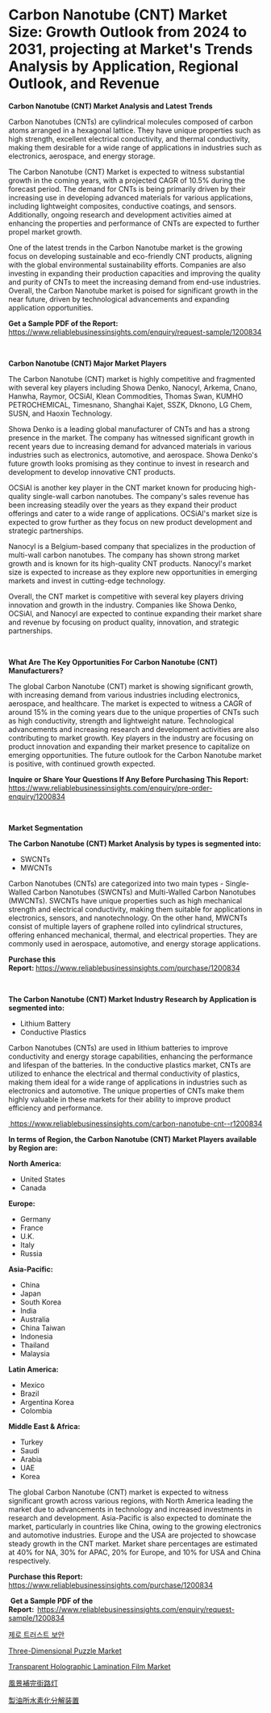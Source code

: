 <p><h1>Carbon Nanotube (CNT) Market Size: Growth Outlook from 2024 to 2031, projecting at Market's Trends Analysis by Application, Regional Outlook, and Revenue</h1></p><p><strong>Carbon Nanotube (CNT) Market Analysis and Latest Trends</strong></p>
<p><p>Carbon Nanotubes (CNTs) are cylindrical molecules composed of carbon atoms arranged in a hexagonal lattice. They have unique properties such as high strength, excellent electrical conductivity, and thermal conductivity, making them desirable for a wide range of applications in industries such as electronics, aerospace, and energy storage.</p><p>The Carbon Nanotube (CNT) Market is expected to witness substantial growth in the coming years, with a projected CAGR of 10.5% during the forecast period. The demand for CNTs is being primarily driven by their increasing use in developing advanced materials for various applications, including lightweight composites, conductive coatings, and sensors. Additionally, ongoing research and development activities aimed at enhancing the properties and performance of CNTs are expected to further propel market growth.</p><p>One of the latest trends in the Carbon Nanotube market is the growing focus on developing sustainable and eco-friendly CNT products, aligning with the global environmental sustainability efforts. Companies are also investing in expanding their production capacities and improving the quality and purity of CNTs to meet the increasing demand from end-use industries. Overall, the Carbon Nanotube market is poised for significant growth in the near future, driven by technological advancements and expanding application opportunities.</p></p>
<p><strong>Get a Sample PDF of the Report:&nbsp;</strong> <a href="https://www.reliablebusinessinsights.com/enquiry/request-sample/1200834">https://www.reliablebusinessinsights.com/enquiry/request-sample/1200834</a></p>
<p>&nbsp;</p>
<p><strong>Carbon Nanotube (CNT) Major Market Players</strong></p>
<p><p>The Carbon Nanotube (CNT) market is highly competitive and fragmented with several key players including Showa Denko, Nanocyl, Arkema, Cnano, Hanwha, Raymor, OCSiAl, Klean Commodities, Thomas Swan, KUMHO PETROCHEMICAL, Timesnano, Shanghai Kajet, SSZK, Dknono, LG Chem, SUSN, and Haoxin Technology.</p><p>Showa Denko is a leading global manufacturer of CNTs and has a strong presence in the market. The company has witnessed significant growth in recent years due to increasing demand for advanced materials in various industries such as electronics, automotive, and aerospace. Showa Denko's future growth looks promising as they continue to invest in research and development to develop innovative CNT products.</p><p>OCSiAl is another key player in the CNT market known for producing high-quality single-wall carbon nanotubes. The company's sales revenue has been increasing steadily over the years as they expand their product offerings and cater to a wide range of applications. OCSiAl's market size is expected to grow further as they focus on new product development and strategic partnerships.</p><p>Nanocyl is a Belgium-based company that specializes in the production of multi-wall carbon nanotubes. The company has shown strong market growth and is known for its high-quality CNT products. Nanocyl's market size is expected to increase as they explore new opportunities in emerging markets and invest in cutting-edge technology.</p><p>Overall, the CNT market is competitive with several key players driving innovation and growth in the industry. Companies like Showa Denko, OCSiAl, and Nanocyl are expected to continue expanding their market share and revenue by focusing on product quality, innovation, and strategic partnerships.</p></p>
<p>&nbsp;</p>
<p><strong>What Are The Key Opportunities For Carbon Nanotube (CNT) Manufacturers?</strong></p>
<p><p>The global Carbon Nanotube (CNT) market is showing significant growth, with increasing demand from various industries including electronics, aerospace, and healthcare. The market is expected to witness a CAGR of around 15% in the coming years due to the unique properties of CNTs such as high conductivity, strength and lightweight nature. Technological advancements and increasing research and development activities are also contributing to market growth. Key players in the industry are focusing on product innovation and expanding their market presence to capitalize on emerging opportunities. The future outlook for the Carbon Nanotube market is positive, with continued growth expected.</p></p>
<p><strong>Inquire or Share Your Questions If Any Before Purchasing This Report:</strong> <a href="https://www.reliablebusinessinsights.com/enquiry/pre-order-enquiry/1200834">https://www.reliablebusinessinsights.com/enquiry/pre-order-enquiry/1200834</a></p>
<p>&nbsp;</p>
<p><strong>Market Segmentation</strong></p>
<p><strong>The Carbon Nanotube (CNT) Market Analysis by types is segmented into:</strong></p>
<p><ul><li>SWCNTs</li><li>MWCNTs</li></ul></p>
<p><p>Carbon Nanotubes (CNTs) are categorized into two main types - Single-Walled Carbon Nanotubes (SWCNTs) and Multi-Walled Carbon Nanotubes (MWCNTs). SWCNTs have unique properties such as high mechanical strength and electrical conductivity, making them suitable for applications in electronics, sensors, and nanotechnology. On the other hand, MWCNTs consist of multiple layers of graphene rolled into cylindrical structures, offering enhanced mechanical, thermal, and electrical properties. They are commonly used in aerospace, automotive, and energy storage applications.</p></p>
<p><strong>Purchase this Report:&nbsp;</strong><a href="https://www.reliablebusinessinsights.com/purchase/1200834">https://www.reliablebusinessinsights.com/purchase/1200834</a></p>
<p>&nbsp;</p>
<p><strong>The Carbon Nanotube (CNT) Market Industry Research by Application is segmented into:</strong></p>
<p><ul><li>Lithium Battery</li><li>Conductive Plastics</li></ul></p>
<p><p>Carbon Nanotubes (CNTs) are used in lithium batteries to improve conductivity and energy storage capabilities, enhancing the performance and lifespan of the batteries. In the conductive plastics market, CNTs are utilized to enhance the electrical and thermal conductivity of plastics, making them ideal for a wide range of applications in industries such as electronics and automotive. The unique properties of CNTs make them highly valuable in these markets for their ability to improve product efficiency and performance.</p></p>
<p><a href="https://www.reliablebusinessinsights.com/carbon-nanotube-cnt--r1200834">&nbsp;https://www.reliablebusinessinsights.com/carbon-nanotube-cnt--r1200834</a></p>
<p><strong>In terms of Region, the Carbon Nanotube (CNT) Market Players available by Region are:</strong></p>
<p>
    <p> <strong> North America: </strong>
        <ul>
            <li>United States</li>
            <li>Canada</li>
        </ul>
        </p> 
    <p> <strong> Europe: </strong>
        <ul>
            <li>Germany</li>
            <li>France</li>
            <li>U.K.</li>
            <li>Italy</li>
            <li>Russia</li>
        </ul>
        </p> 
    <p> <strong> Asia-Pacific: </strong>
        <ul>
            <li>China</li>
            <li>Japan</li>
            <li>South Korea</li>
            <li>India</li>
            <li>Australia</li>
            <li>China Taiwan</li>
            <li>Indonesia</li>
            <li>Thailand</li>
            <li>Malaysia</li>
        </ul>
        </p> 
    <p> <strong> Latin America: </strong>
        <ul>
            <li>Mexico</li>
            <li>Brazil</li>
            <li>Argentina Korea</li>
            <li>Colombia</li>
        </ul>
        </p> 
    <p> <strong> Middle East & Africa: </strong>
        <ul>
            <li>Turkey</li>
            <li>Saudi</li>
            <li>Arabia</li>
            <li>UAE</li>
            <li>Korea</li>
        </ul>
    </p>
    </p>
<p><p>The global Carbon Nanotube (CNT) market is expected to witness significant growth across various regions, with North America leading the market due to advancements in technology and increased investments in research and development. Asia-Pacific is also expected to dominate the market, particularly in countries like China, owing to the growing electronics and automotive industries. Europe and the USA are projected to showcase steady growth in the CNT market. Market share percentages are estimated at 40% for NA, 30% for APAC, 20% for Europe, and 10% for USA and China respectively.</p></p>
<p><strong>Purchase this Report: </strong><a href="https://www.reliablebusinessinsights.com/purchase/1200834">https://www.reliablebusinessinsights.com/purchase/1200834</a></p>
<p>&nbsp;<strong>Get a Sample PDF of the Report:&nbsp;&nbsp;</strong><a href="https://www.reliablebusinessinsights.com/enquiry/request-sample/1200834">https://www.reliablebusinessinsights.com/enquiry/request-sample/1200834</a></p>
<p><strong></strong></p>
<p><p><a href="https://github.com/courtney23pratt/Market-Research-Report-List-1/blob/main/710636082064.md">제로 트러스트 보안</a></p><p><a href="https://www.linkedin.com/pulse/three-dimensional-puzzle-market-size-trends-complete-industry-s9tfc">Three-Dimensional Puzzle Market</a></p><p><a href="https://www.linkedin.com/pulse/transparent-holographic-lamination-film-market-insight-trends-xb5fc">Transparent Holographic Lamination Film Market</a></p><p><a href="https://github.com/ReyesKohler20231/Market-Research-Report-List-1/blob/main/774847789435.md">風景補完街路灯</a></p><p><a href="https://github.com/adcxff01450218/Market-Research-Report-List-2/blob/main/931818789434.md">製油所水素化分解装置</a></p></p>